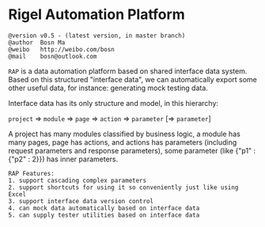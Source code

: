 Rigel Automation Platform
===

    @version v0.5 - (latest version, in master branch)
    @author  Bosn Ma
    @weibo   http://weibo.com/bosn
    @mail    bosn@outlook.com

`RAP` is a data automation platform based on shared interface data system. Based on this structured "interface data", we can automatically export some other useful data, for instance: generating mock testing data.

Interface data has its only structure and model, in this hierarchy:

`project` => `module` => `page` => `action` => `parameter` [=> `parameter`]

A project has many modules classified by business logic, a module has many pages, page has actions, and actions has parameters (including request parameters and response parameters), some parameter (like {"p1" : {"p2" : 2}}) has inner parameters.

    RAP Features:
    1. support cascading complex parameters
    2. support shortcuts for using it so conveniently just like using Excel
    3. support interface data version control
    4. can mock data automatically based on interface data
    5. can supply tester utilities based on interface data
